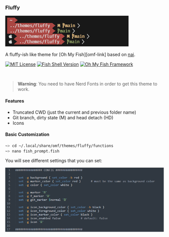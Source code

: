 ### Fluffy
<div>
  <img src=".pastes/fluff.png"/>
</div>

A fluffy-ish like theme for [Oh My Fish][omf-link] based on [nai](https://github.com/oh-my-fish/theme-nai).

[![MIT License](https://img.shields.io/badge/license-MIT-007EC7.svg?color=%237CAFC2&style=flat-square)](/LICENSE)
[![Fish Shell Version](https://img.shields.io/badge/fish-v3.0.0-007EC7.svg?color=%237CAFC2&style=flat-square)](https://fishshell.com)
[![Oh My Fish Framework](https://img.shields.io/badge/Oh%20My%20Fish-Framework-007EC7.svg?color=%237CAFC2&style=flat-square)](https://www.github.com/oh-my-fish/oh-my-fish)

<br/>

> **Warning**:
> You need to have Nerd Fonts in order to get this theme to work.

#### Features

- Truncated CWD (just the current and previous folder name)
- Git branch, dirty state (M) and head detach (HD)
- Icons

####  Basic Customization
```bash
~> cd ~/.local/share/omf/themes/fluffy/functions
~> nano fish_prompt.fish
```
You will see different settings that you can set:
<div>
  <img src=".pastes/2022-06-28-18-39-13.png"/>
</div>

<br/>

